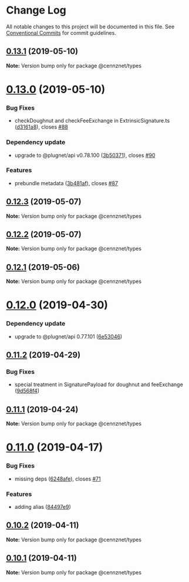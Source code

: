 # Change Log

All notable changes to this project will be documented in this file.
See [Conventional Commits](https://conventionalcommits.org) for commit guidelines.

## [0.13.1](https://github.com/cennznet/api.js/compare/v0.13.0...v0.13.1) (2019-05-10)

**Note:** Version bump only for package @cennznet/types





# [0.13.0](https://github.com/cennznet/api.js/compare/v0.12.3...v0.13.0) (2019-05-10)


### Bug Fixes

* checkDoughnut and checkFeeExchange in ExtrinsicSignature.ts ([d3161a8](https://github.com/cennznet/api.js/commit/d3161a8)), closes [#88](https://github.com/cennznet/api.js/issues/88)


### Dependency update

* upgrade to @plugnet/api v0.78.100 ([3b50371](https://github.com/cennznet/api.js/commit/3b50371)), closes [#90](https://github.com/cennznet/api.js/issues/90)


### Features

* prebundle metadata ([3b481af](https://github.com/cennznet/api.js/commit/3b481af)), closes [#87](https://github.com/cennznet/api.js/issues/87)





## [0.12.3](https://github.com/cennznet/api.js/compare/v0.12.2...v0.12.3) (2019-05-07)

**Note:** Version bump only for package @cennznet/types





## [0.12.2](https://github.com/cennznet/api.js/compare/v0.12.1...v0.12.2) (2019-05-07)

**Note:** Version bump only for package @cennznet/types





## [0.12.1](https://github.com/cennznet/api.js/compare/v0.12.0...v0.12.1) (2019-05-06)

**Note:** Version bump only for package @cennznet/types





# [0.12.0](https://bitbucket.org/centralitydev/cennznet-js/compare/v0.11.2...v0.12.0) (2019-04-30)


### Dependency update

* upgrade to @plugnet/api 0.77.101 ([6e53046](https://bitbucket.org/centralitydev/cennznet-js/commits/6e53046))





## [0.11.2](https://bitbucket.org/centralitydev/cennznet-js/compare/v0.11.1...v0.11.2) (2019-04-29)


### Bug Fixes

* special treatment in SignaturePayload for doughnut and feeExchange ([9d568f4](https://bitbucket.org/centralitydev/cennznet-js/commits/9d568f4))





## [0.11.1](https://bitbucket.org/centralitydev/cennznet-js/compare/v0.11.0...v0.11.1) (2019-04-24)

**Note:** Version bump only for package @cennznet/types





# [0.11.0](https://bitbucket.org/centralitydev/cennznet-js/compare/v0.10.2...v0.11.0) (2019-04-17)


### Bug Fixes

* missing deps ([6248afe](https://bitbucket.org/centralitydev/cennznet-js/commits/6248afe)), closes [#71](https://bitbucket.org/centralitydev/cennznet-js/issue/71)


### Features

* adding alias ([84497e9](https://bitbucket.org/centralitydev/cennznet-js/commits/84497e9))





## [0.10.2](https://bitbucket.org/centralitydev/cennznet-js/compare/v0.10.1...v0.10.2) (2019-04-11)

**Note:** Version bump only for package @cennznet/types





## [0.10.1](https://bitbucket.org/centralitydev/cennznet-js/compare/v0.10.0...v0.10.1) (2019-04-11)

**Note:** Version bump only for package @cennznet/types
